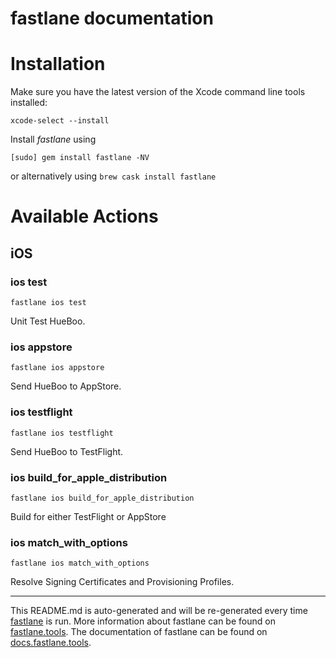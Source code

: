 fastlane documentation
================
# Installation

Make sure you have the latest version of the Xcode command line tools installed:

```
xcode-select --install
```

Install _fastlane_ using
```
[sudo] gem install fastlane -NV
```
or alternatively using `brew cask install fastlane`

# Available Actions
## iOS
### ios test
```
fastlane ios test
```
Unit Test HueBoo.
### ios appstore
```
fastlane ios appstore
```
Send HueBoo to AppStore.
### ios testflight
```
fastlane ios testflight
```
Send HueBoo to TestFlight.
### ios build_for_apple_distribution
```
fastlane ios build_for_apple_distribution
```
Build for either TestFlight or AppStore
### ios match_with_options
```
fastlane ios match_with_options
```
Resolve Signing Certificates and Provisioning Profiles.

----

This README.md is auto-generated and will be re-generated every time [fastlane](https://fastlane.tools) is run.
More information about fastlane can be found on [fastlane.tools](https://fastlane.tools).
The documentation of fastlane can be found on [docs.fastlane.tools](https://docs.fastlane.tools).
